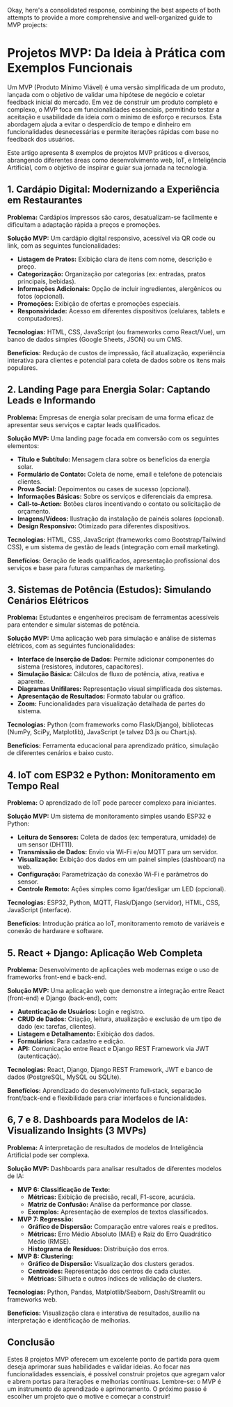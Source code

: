 Okay, here's a consolidated response, combining the best aspects of both attempts to provide a more comprehensive and well-organized guide to MVP projects:

# Projetos MVP: Da Ideia à Prática com Exemplos Funcionais

Um MVP (Produto Mínimo Viável) é uma versão simplificada de um produto, lançada com o objetivo de validar uma hipótese de negócio e coletar feedback inicial do mercado. Em vez de construir um produto completo e complexo, o MVP foca em funcionalidades essenciais, permitindo testar a aceitação e usabilidade da ideia com o mínimo de esforço e recursos. Esta abordagem ajuda a evitar o desperdício de tempo e dinheiro em funcionalidades desnecessárias e permite iterações rápidas com base no feedback dos usuários.

Este artigo apresenta 8 exemplos de projetos MVP práticos e diversos, abrangendo diferentes áreas como desenvolvimento web, IoT, e Inteligência Artificial, com o objetivo de inspirar e guiar sua jornada na tecnologia.

## 1. Cardápio Digital: Modernizando a Experiência em Restaurantes

**Problema:** Cardápios impressos são caros, desatualizam-se facilmente e dificultam a adaptação rápida a preços e promoções.

**Solução MVP:** Um cardápio digital responsivo, acessível via QR code ou link, com as seguintes funcionalidades:

*   **Listagem de Pratos:** Exibição clara de itens com nome, descrição e preço.
*   **Categorização:** Organização por categorias (ex: entradas, pratos principais, bebidas).
*   **Informações Adicionais:** Opção de incluir ingredientes, alergênicos ou fotos (opcional).
*   **Promoções:** Exibição de ofertas e promoções especiais.
*   **Responsividade:** Acesso em diferentes dispositivos (celulares, tablets e computadores).

**Tecnologias:** HTML, CSS, JavaScript (ou frameworks como React/Vue), um banco de dados simples (Google Sheets, JSON) ou um CMS.

**Benefícios:** Redução de custos de impressão, fácil atualização, experiência interativa para clientes e potencial para coleta de dados sobre os itens mais populares.

## 2. Landing Page para Energia Solar: Captando Leads e Informando

**Problema:** Empresas de energia solar precisam de uma forma eficaz de apresentar seus serviços e captar leads qualificados.

**Solução MVP:** Uma landing page focada em conversão com os seguintes elementos:

*   **Título e Subtítulo:** Mensagem clara sobre os benefícios da energia solar.
*   **Formulário de Contato:** Coleta de nome, email e telefone de potenciais clientes.
*   **Prova Social:** Depoimentos ou cases de sucesso (opcional).
*   **Informações Básicas:** Sobre os serviços e diferenciais da empresa.
*   **Call-to-Action:** Botões claros incentivando o contato ou solicitação de orçamento.
*   **Imagens/Vídeos:** Ilustração da instalação de painéis solares (opcional).
*   **Design Responsivo:** Otimizado para diferentes dispositivos.

**Tecnologias:** HTML, CSS, JavaScript (frameworks como Bootstrap/Tailwind CSS), e um sistema de gestão de leads (integração com email marketing).

**Benefícios:** Geração de leads qualificados, apresentação profissional dos serviços e base para futuras campanhas de marketing.

## 3. Sistemas de Potência (Estudos): Simulando Cenários Elétricos

**Problema:** Estudantes e engenheiros precisam de ferramentas acessíveis para entender e simular sistemas de potência.

**Solução MVP:** Uma aplicação web para simulação e análise de sistemas elétricos, com as seguintes funcionalidades:

*   **Interface de Inserção de Dados:** Permite adicionar componentes do sistema (resistores, indutores, capacitores).
*   **Simulação Básica:** Cálculos de fluxo de potência, ativa, reativa e aparente.
*   **Diagramas Unifilares:** Representação visual simplificada dos sistemas.
*   **Apresentação de Resultados:** Formato tabular ou gráfico.
*   **Zoom:** Funcionalidades para visualização detalhada de partes do sistema.

**Tecnologias:** Python (com frameworks como Flask/Django), bibliotecas (NumPy, SciPy, Matplotlib), JavaScript (e talvez D3.js ou Chart.js).

**Benefícios:** Ferramenta educacional para aprendizado prático, simulação de diferentes cenários e baixo custo.

## 4. IoT com ESP32 e Python: Monitoramento em Tempo Real

**Problema:** O aprendizado de IoT pode parecer complexo para iniciantes.

**Solução MVP:** Um sistema de monitoramento simples usando ESP32 e Python:

*   **Leitura de Sensores:** Coleta de dados (ex: temperatura, umidade) de um sensor (DHT11).
*   **Transmissão de Dados:** Envio via Wi-Fi e/ou MQTT para um servidor.
*   **Visualização:** Exibição dos dados em um painel simples (dashboard) na web.
*   **Configuração:** Parametrização da conexão Wi-Fi e parâmetros do sensor.
*   **Controle Remoto:** Ações simples como ligar/desligar um LED (opcional).

**Tecnologias:** ESP32, Python, MQTT, Flask/Django (servidor), HTML, CSS, JavaScript (interface).

**Benefícios:** Introdução prática ao IoT, monitoramento remoto de variáveis e conexão de hardware e software.

## 5. React + Django: Aplicação Web Completa

**Problema:** Desenvolvimento de aplicações web modernas exige o uso de frameworks front-end e back-end.

**Solução MVP:** Uma aplicação web que demonstre a integração entre React (front-end) e Django (back-end), com:

*   **Autenticação de Usuários:** Login e registro.
*   **CRUD de Dados:** Criação, leitura, atualização e exclusão de um tipo de dado (ex: tarefas, clientes).
*   **Listagem e Detalhamento:** Exibição dos dados.
*   **Formulários:** Para cadastro e edição.
*   **API:** Comunicação entre React e Django REST Framework via JWT (autenticação).

**Tecnologias:** React, Django, Django REST Framework, JWT e banco de dados (PostgreSQL, MySQL ou SQLite).

**Benefícios:** Aprendizado do desenvolvimento full-stack, separação front/back-end e flexibilidade para criar interfaces e funcionalidades.

## 6, 7 e 8. Dashboards para Modelos de IA: Visualizando Insights (3 MVPs)

**Problema:** A interpretação de resultados de modelos de Inteligência Artificial pode ser complexa.

**Solução MVP:** Dashboards para analisar resultados de diferentes modelos de IA:

*   **MVP 6: Classificação de Texto:**
    *   **Métricas:** Exibição de precisão, recall, F1-score, acurácia.
    *   **Matriz de Confusão:** Análise da performance por classe.
    *   **Exemplos:** Apresentação de exemplos de textos classificados.
*  **MVP 7: Regressão:**
    *   **Gráfico de Dispersão:** Comparação entre valores reais e preditos.
    *   **Métricas:** Erro Médio Absoluto (MAE) e Raiz do Erro Quadrático Médio (RMSE).
    *   **Histograma de Resíduos:** Distribuição dos erros.
*   **MVP 8: Clustering:**
    *   **Gráfico de Dispersão:** Visualização dos clusters gerados.
    *   **Centroides:** Representação dos centros de cada cluster.
    *   **Métricas:**  Silhueta e outros índices de validação de clusters.

**Tecnologias:** Python, Pandas, Matplotlib/Seaborn, Dash/Streamlit ou frameworks web.

**Benefícios:** Visualização clara e interativa de resultados, auxílio na interpretação e identificação de melhorias.

## Conclusão

Estes 8 projetos MVP oferecem um excelente ponto de partida para quem deseja aprimorar suas habilidades e validar ideias. Ao focar nas funcionalidades essenciais, é possível construir projetos que agregam valor e abrem portas para iterações e melhorias contínuas. Lembre-se: o MVP é um instrumento de aprendizado e aprimoramento. O próximo passo é escolher um projeto que o motive e começar a construir!
